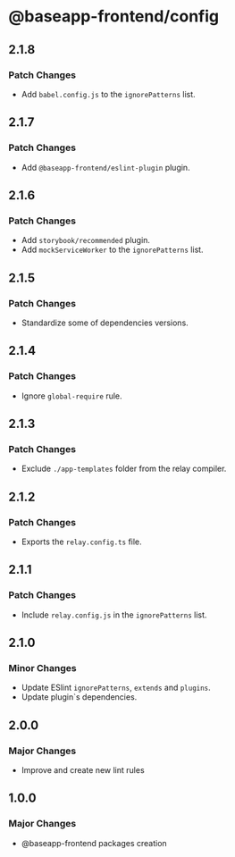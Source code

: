 # @baseapp-frontend/config

## 2.1.8

### Patch Changes

- Add `babel.config.js` to the `ignorePatterns` list.

## 2.1.7

### Patch Changes

- Add `@baseapp-frontend/eslint-plugin` plugin.

## 2.1.6

### Patch Changes

- Add `storybook/recommended` plugin.
- Add `mockServiceWorker` to the `ignorePatterns` list.

## 2.1.5

### Patch Changes

- Standardize some of dependencies versions.

## 2.1.4

### Patch Changes

- Ignore `global-require` rule.

## 2.1.3

### Patch Changes

- Exclude `./app-templates` folder from the relay compiler.

## 2.1.2

### Patch Changes

- Exports the `relay.config.ts` file.

## 2.1.1

### Patch Changes

- Include `relay.config.js` in the `ignorePatterns` list.

## 2.1.0

### Minor Changes

- Update ESlint `ignorePatterns`, `extends` and `plugins`.
- Update plugin`s dependencies.

## 2.0.0

### Major Changes

- Improve and create new lint rules

## 1.0.0

### Major Changes

- @baseapp-frontend packages creation

